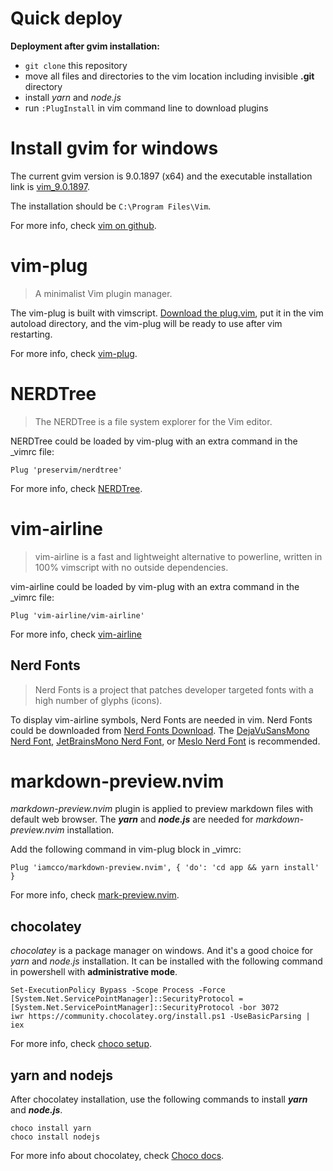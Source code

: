 # Quick deploy

**Deployment after gvim installation:**
- `git clone` this repository
- move all files and directories to the vim location
including invisible **.git** directory
- install *yarn* and *node.js*
- run `:PlugInstall` in vim command line to download plugins


# Install gvim for windows

The current gvim version is 9.0.1897 (x64) and the executable installation link is [vim\_9.0.1897](https://github.com/vim/vim-win32-installer/releases/download/v9.0.1897/gvim_9.0.1897_x64_signed.exe).

The installation should be `C:\Program Files\Vim`.

For more info, check [vim on github](https://github.com/vim/vim).


# vim-plug

> A minimalist Vim plugin manager.

The vim-plug is built with vimscript.
[Download the plug.vim](https://raw.githubusercontent.com/junegunn/vim-plug/master/plug.vim),
put it in the vim autoload directory,
and the vim-plug will be ready to use after vim restarting.

For more info, check [vim-plug](https://github.com/junegunn/vim-plug).


# NERDTree

> The NERDTree is a file system explorer for the Vim editor.

NERDTree could be loaded by vim-plug with an extra command in the \_vimrc file:
```
Plug 'preservim/nerdtree'
```

For more info, check [NERDTree](https://github.com/preservim/nerdtree).


# vim-airline

> vim-airline is a fast and lightweight alternative to powerline, written
in 100% vimscript with no outside dependencies.

vim-airline could be loaded by vim-plug with an extra command in the \_vimrc file:
```
Plug 'vim-airline/vim-airline'
```

For more info, check [vim-airline](https://github.com/vim-airline/vim-airline)

## Nerd Fonts

> Nerd Fonts is a project that patches developer targeted fonts
with a high number of glyphs (icons).

To display vim-airline symbols,
Nerd Fonts are needed in vim.
Nerd Fonts could be downloaded from
[Nerd Fonts Download](https://www.nerdfonts.com/font-downloads).
The [DejaVuSansMono Nerd Font](https://github.com/dejavu-fonts/dejavu-fonts),
[JetBrainsMono Nerd Font](https://github.com/JetBrains/JetBrainsMono),
or [Meslo Nerd Font](https://github.com/andreberg/Meslo-Font)
is recommended.


# markdown-preview.nvim

*markdown-preview.nvim* plugin is applied to preview markdown files with default web browser.
The ***yarn*** and ***node.js*** are needed for *markdown-preview.nvim* installation.

Add the following command in vim-plug block in _vimrc:
```
Plug 'iamcco/markdown-preview.nvim', { 'do': 'cd app && yarn install' }
```

For more info, check [mark-preview.nvim](https://github.com/iamcco/markdown-preview.nvim).


## chocolatey

*chocolatey* is a package manager on windows. And it's a good choice for *yarn* and *node.js* installation.
It can be installed with the following command in powershell with **administrative mode**.
```
Set-ExecutionPolicy Bypass -Scope Process -Force
[System.Net.ServicePointManager]::SecurityProtocol = [System.Net.ServicePointManager]::SecurityProtocol -bor 3072
iwr https://community.chocolatey.org/install.ps1 -UseBasicParsing | iex
```
For more info, check [choco setup](https://docs.chocolatey.org/en-us/choco/setup).


## yarn and nodejs

After chocolatey installation, use the following commands to install ***yarn*** and ***node.js***.

```
choco install yarn
choco install nodejs
```

For more info about chocolatey, check [Choco docs](https://docs.chocolatey.org/en-us/).


